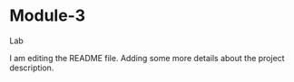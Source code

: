 # Module-3
Lab

I am editing the README file. Adding some more details about the project description.
